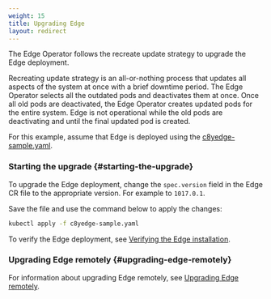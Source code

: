 ```yaml
---
weight: 15
title: Upgrading Edge
layout: redirect
---
```


The Edge Operator follows the recreate update strategy to upgrade the Edge deployment.

Recreating update strategy is an all-or-nothing process that updates all aspects of the system at once with a brief downtime period. The Edge Operator selects all the outdated pods and deactivates them at once. Once all old pods are deactivated, the Edge Operator creates updated pods for the entire system. Edge is not operational while the old pods are deactivating and until the final updated pod is created.

For this example, assume that Edge is deployed using the [c8yedge-sample.yaml](/files/edge-k8s/c8yedge-sample.yaml).

### Starting the upgrade {#starting-the-upgrade}

To upgrade the Edge deployment, change the `spec.version` field in the Edge CR file to the appropriate version. For example to `1017.0.1`.

Save the file and use the command below to apply the changes:

```bash
kubectl apply -f c8yedge-sample.yaml
```

To verify the Edge deployment, see [Verifying the Edge installation](/edge-kubernetes/k8-installing-edge-on-k8/#verifying-the-edge-installation).

### Upgrading Edge remotely {#upgrading-edge-remotely}

For information about upgrading Edge remotely, see [Upgrading Edge remotely](/edge-kubernetes/k8-edge-connecting-edge-to-cloud/#k8-edge-upgrading-edge-remotely).
